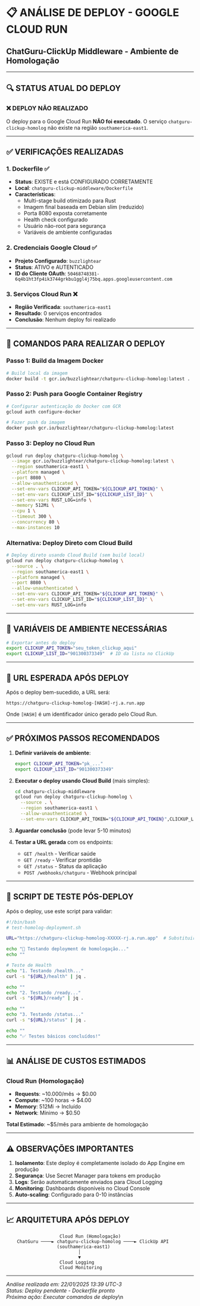 # 📋 ANÁLISE DE DEPLOY - GOOGLE CLOUD RUN
## ChatGuru-ClickUp Middleware - Ambiente de Homologação

---

## 🔍 STATUS ATUAL DO DEPLOY

### ❌ **DEPLOY NÃO REALIZADO**
O deploy para o Google Cloud Run **NÃO foi executado**. O serviço `chatguru-clickup-homolog` não existe na região `southamerica-east1`.

---

## ✅ VERIFICAÇÕES REALIZADAS

### 1. **Dockerfile** ✅
- **Status**: EXISTE e está CONFIGURADO CORRETAMENTE
- **Local**: `chatguru-clickup-middleware/Dockerfile`
- **Características**:
  - Multi-stage build otimizado para Rust
  - Imagem final baseada em Debian slim (reduzido)
  - Porta 8080 exposta corretamente
  - Health check configurado
  - Usuário não-root para segurança
  - Variáveis de ambiente configuradas

### 2. **Credenciais Google Cloud** ✅
- **Projeto Configurado**: `buzzlightear`
- **Status**: ATIVO e AUTENTICADO
- **ID do Cliente OAuth**: `50468748381-6q4b1ht3fp4ik3744grkbu1ggl4j75bq.apps.googleusercontent.com`

### 3. **Serviços Cloud Run** ❌
- **Região Verificada**: `southamerica-east1`
- **Resultado**: 0 serviços encontrados
- **Conclusão**: Nenhum deploy foi realizado

---

## 🚀 COMANDOS PARA REALIZAR O DEPLOY

### Passo 1: Build da Imagem Docker
```bash
# Build local da imagem
docker build -t gcr.io/buzzlightear/chatguru-clickup-homolog:latest .
```

### Passo 2: Push para Google Container Registry
```bash
# Configurar autenticação do Docker com GCR
gcloud auth configure-docker

# Fazer push da imagem
docker push gcr.io/buzzlightear/chatguru-clickup-homolog:latest
```

### Passo 3: Deploy no Cloud Run
```bash
gcloud run deploy chatguru-clickup-homolog \
  --image gcr.io/buzzlightear/chatguru-clickup-homolog:latest \
  --region southamerica-east1 \
  --platform managed \
  --port 8080 \
  --allow-unauthenticated \
  --set-env-vars CLICKUP_API_TOKEN="${CLICKUP_API_TOKEN}" \
  --set-env-vars CLICKUP_LIST_ID="${CLICKUP_LIST_ID}" \
  --set-env-vars RUST_LOG=info \
  --memory 512Mi \
  --cpu 1 \
  --timeout 300 \
  --concurrency 80 \
  --max-instances 10
```

### Alternativa: Deploy Direto com Cloud Build
```bash
# Deploy direto usando Cloud Build (sem build local)
gcloud run deploy chatguru-clickup-homolog \
  --source . \
  --region southamerica-east1 \
  --platform managed \
  --port 8080 \
  --allow-unauthenticated \
  --set-env-vars CLICKUP_API_TOKEN="${CLICKUP_API_TOKEN}" \
  --set-env-vars CLICKUP_LIST_ID="${CLICKUP_LIST_ID}" \
  --set-env-vars RUST_LOG=info
```

---

## 📝 VARIÁVEIS DE AMBIENTE NECESSÁRIAS

```bash
# Exportar antes do deploy
export CLICKUP_API_TOKEN="seu_token_clickup_aqui"
export CLICKUP_LIST_ID="901300373349"  # ID da lista no ClickUp
```

---

## 🔗 URL ESPERADA APÓS DEPLOY

Após o deploy bem-sucedido, a URL será:
```
https://chatguru-clickup-homolog-[HASH]-rj.a.run.app
```

Onde `[HASH]` é um identificador único gerado pelo Cloud Run.

---

## ✅ PRÓXIMOS PASSOS RECOMENDADOS

1. **Definir variáveis de ambiente**:
   ```bash
   export CLICKUP_API_TOKEN="pk_..."
   export CLICKUP_LIST_ID="901300373349"
   ```

2. **Executar o deploy usando Cloud Build** (mais simples):
   ```bash
   cd chatguru-clickup-middleware
   gcloud run deploy chatguru-clickup-homolog \
     --source . \
     --region southamerica-east1 \
     --allow-unauthenticated \
     --set-env-vars CLICKUP_API_TOKEN="${CLICKUP_API_TOKEN}",CLICKUP_LIST_ID="${CLICKUP_LIST_ID}",RUST_LOG=info
   ```

3. **Aguardar conclusão** (pode levar 5-10 minutos)

4. **Testar a URL gerada** com os endpoints:
   - `GET /health` - Verificar saúde
   - `GET /ready` - Verificar prontidão
   - `GET /status` - Status da aplicação
   - `POST /webhooks/chatguru` - Webhook principal

---

## 🧪 SCRIPT DE TESTE PÓS-DEPLOY

Após o deploy, use este script para validar:

```bash
#!/bin/bash
# test-homolog-deployment.sh

URL="https://chatguru-clickup-homolog-XXXXX-rj.a.run.app"  # Substituir pela URL real

echo "🧪 Testando deployment de homologação..."
echo ""

# Teste de Health
echo "1. Testando /health..."
curl -s "${URL}/health" | jq .

echo ""
echo "2. Testando /ready..."
curl -s "${URL}/ready" | jq .

echo ""
echo "3. Testando /status..."
curl -s "${URL}/status" | jq .

echo ""
echo "✅ Testes básicos concluídos!"
```

---

## 📊 ANÁLISE DE CUSTOS ESTIMADOS

### Cloud Run (Homologação)
- **Requests**: ~10.000/mês → $0.00
- **Compute**: ~100 horas → $4.00
- **Memory**: 512Mi → Incluído
- **Network**: Mínimo → $0.50

**Total Estimado**: ~$5/mês para ambiente de homologação

---

## ⚠️ OBSERVAÇÕES IMPORTANTES

1. **Isolamento**: Este deploy é completamente isolado do App Engine em produção
2. **Segurança**: Use Secret Manager para tokens em produção
3. **Logs**: Serão automaticamente enviados para Cloud Logging
4. **Monitoring**: Dashboards disponíveis no Cloud Console
5. **Auto-scaling**: Configurado para 0-10 instâncias

---

## 📈 ARQUITETURA APÓS DEPLOY

```
                    Cloud Run (Homologação)
    ChatGuru ────► chatguru-clickup-homolog ────► ClickUp API
                   (southamerica-east1)
                           │
                           ▼
                    Cloud Logging
                    Cloud Monitoring
```

---

*Análise realizada em: 22/01/2025 13:39 UTC-3*  
*Status: Deploy pendente - Dockerfile pronto*  
*Próxima ação: Executar comandos de deploy*\n